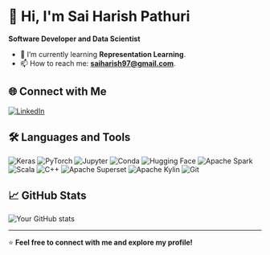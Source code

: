 # 👋 Hi, I'm Sai Harish Pathuri

**Software Developer and Data Scientist**

- 🔭 I’m currently learning **Representation Learning**.
- 📫 How to reach me: **saiharish97@gmail.com**.

## 🌐 Connect with Me

[![LinkedIn](https://img.shields.io/badge/LinkedIn-0A66C2?style=flat&logo=linkedin&logoColor=white)](www.linkedin.com/in/saiharish97) 

## 🛠️ Languages and Tools

![Keras](https://img.shields.io/badge/-Keras-D00000?logo=keras&logoColor=white&style=flat)
![PyTorch](https://img.shields.io/badge/-PyTorch-EE4C2C?logo=pytorch&logoColor=white&style=flat)
![Jupyter](https://img.shields.io/badge/-Jupyter-F37626?logo=jupyter&logoColor=white&style=flat)
![Conda](https://img.shields.io/badge/-Conda-44A833?logo=anaconda&logoColor=white&style=flat)
![Hugging Face](https://img.shields.io/badge/-Hugging%20Face-FFD54F?logo=huggingface&logoColor=black&style=flat)
![Apache Spark](https://img.shields.io/badge/-Apache%20Spark-E25A1C?logo=apachespark&logoColor=white&style=flat)
![Scala](https://img.shields.io/badge/-Scala-DC322F?logo=scala&logoColor=white&style=flat)
![C++](https://img.shields.io/badge/-C++-00599C?logo=c%2B%2B&logoColor=white&style=flat)
![Apache Superset](https://img.shields.io/badge/-Apache%20Superset-3F4E66?logo=apache&logoColor=white&style=flat)
![Apache Kylin](https://img.shields.io/badge/-Apache%20Kylin-00485B?logo=apache&logoColor=white&style=flat)
![Git](https://img.shields.io/badge/-Git-F05032?logo=git&logoColor=white&style=flat)


## 📈 GitHub Stats

![Your GitHub stats](https://github-readme-stats.vercel.app/api?username=saiharish97&show_icons=true&theme=radical)

---

⭐️ **Feel free to connect with me and explore my profile!**
